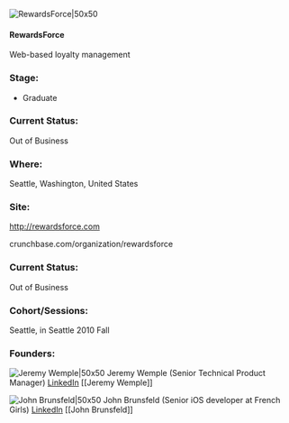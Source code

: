 

![RewardsForce|50x50](https://apimg.techstars.com/connect/images/image_files/5361/3b25/a6e7/4bae/2600/0008/original/RewardsForce.jpg)

#### RewardsForce
Web-based loyalty management

### Stage: 
 - Graduate 

### Current Status: 
Out of Business

### Where:
Seattle, Washington, United States

### Site:
http://rewardsforce.com



crunchbase.com/organization/rewardsforce

### Current Status: 
Out of Business

### Cohort/Sessions: 
Seattle, in Seattle 2010 Fall

### Founders: 

![Jeremy Wemple|50x50](http://gravatar.com/avatar/6aeb66c6e7c4d05a288f921e1c2c3849.png?s=150&d=identicon) Jeremy Wemple (Senior Technical Product Manager) [LinkedIn](https://linkedin.com/in/jwemple) [[Jeremy Wemple]]

![John Brunsfeld|50x50](https://s3.amazonaws.com/photos.angel.co/users/87813-medium_jpg?1326876949) John Brunsfeld (Senior iOS developer at French Girls) [LinkedIn](https://linkedin.com/in/jbrunsfeld) [[John Brunsfeld]]


